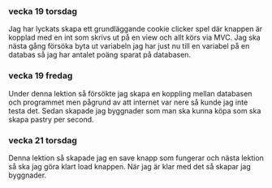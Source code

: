 ### vecka 19 torsdag
Jag har lyckats skapa ett grundläggande cookie clicker spel där knappen är kopplad med en int
som skrivs ut på en view och allt körs via MVC. Jag ska nästa gång försöka byta ut variabeln jag har just nu
till en variabel på en databas så jag har antalet poäng sparat på databasen.

### vecka 19 fredag
Under denna lektion så försökte jag skapa en koppling mellan databasen och programmet men pågrund av att internet var nere så kunde jag inte testa det.
Sedan skapade jag byggnader som man ska kunna köpa som ska skapa pastry per second.

### vecka 21 torsdag
Denna lektion så skapade jag en save knapp som fungerar och nästa lektion så ska jag göra klart load knappen.
När jag är klar med det så skapar jag byggnader.